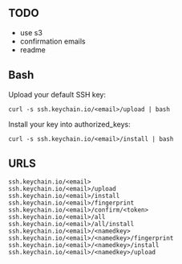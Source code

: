 TODO
----
* use s3
* confirmation emails
* readme

Bash
----
Upload your default SSH key:

    curl -s ssh.keychain.io/<email>/upload | bash

Install your key into authorized_keys:

    curl -s ssh.keychain.io/<email>/install | bash

URLS
----
    ssh.keychain.io/<email>
    ssh.keychain.io/<email>/upload
    ssh.keychain.io/<email>/install
    ssh.keychain.io/<email>/fingerprint
    ssh.keychain.io/<email>/confirm/<token>
    ssh.keychain.io/<email>/all
    ssh.keychain.io/<email>/all/install
    ssh.keychain.io/<email>/<namedkey>
    ssh.keychain.io/<email>/<namedkey>/fingerprint
    ssh.keychain.io/<email>/<namedkey>/install
    ssh.keychain.io/<email>/<namedkey>/upload
